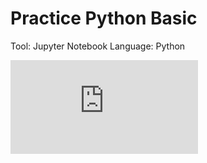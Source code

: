 # Practice Python Basic

Tool: Jupyter Notebook 
Language: Python

![Practice PDF](https://github.com/LeAn0307/Practice-Python-Basic-/blob/main/Practice.pdf)
